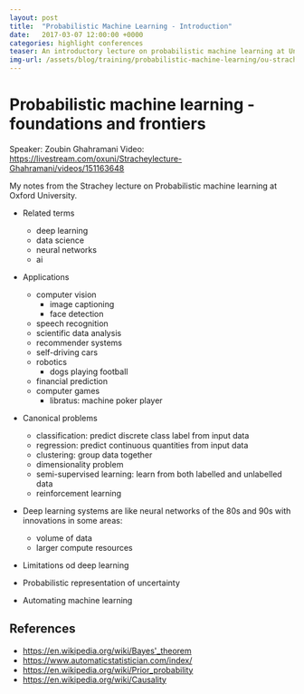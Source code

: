 ```yaml
---
layout: post
title:  "Probabilistic Machine Learning - Introduction"
date:   2017-03-07 12:00:00 +0000   
categories: highlight conferences
teaser: An introductory lecture on probabilistic machine learning at University of Oxford. 
img-url: /assets/blog/training/probabilistic-machine-learning/ou-strachey-lecture-march-2017.png
---
```


# Probabilistic machine learning - foundations and frontiers
Speaker: Zoubin Ghahramani
Video: https://livestream.com/oxuni/Stracheylecture-Ghahramani/videos/151163648

My notes from the Strachey lecture on Probabilistic machine learning at Oxford University.

* Related terms
  - deep learning
  - data science
  - neural networks
  - ai
  
* Applications
  - computer vision
    - image captioning
    - face detection
  - speech recognition
  - scientific data analysis
  - recommender systems
  - self-driving cars
  - robotics
    - dogs playing football
  - financial prediction
  - computer games
    - libratus: machine poker player
    
* Canonical problems
  - classification: predict discrete class label from input data
  - regression: predict continuous quantities from input data
  - clustering: group data together
  - dimensionality problem
  - semi-supervised learning: learn from both labelled and unlabelled data
  - reinforcement learning
  
* Deep learning systems are like neural networks of the 80s and 90s with innovations in some areas:
  - volume of data
  - larger compute resources
  
* Limitations od deep learning
  
* Probabilistic representation of uncertainty

* Automating machine learning

## References

* https://en.wikipedia.org/wiki/Bayes'_theorem
* https://www.automaticstatistician.com/index/
* https://en.wikipedia.org/wiki/Prior_probability
* https://en.wikipedia.org/wiki/Causality
  
  
  